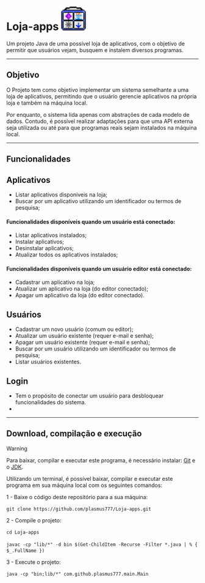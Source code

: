 # Loja-apps <img src="./assets/icons/store.png?raw=true" width="64" height="64">

Um projeto Java de uma possível loja de aplicativos, com o objetivo de permitir que usuários vejam, busquem e instalem diversos programas.

---

## Objetivo

<p>O Projeto tem como objetivo implementar um sistema semelhante a uma loja de aplicativos, permitindo que o usuário gerencie aplicativos na própria loja e também na máquina local.</p>
<p>Por enquanto, o sistema lida apenas com abstrações de cada modelo de dados. Contudo, é possível realizar adaptações para que uma API externa seja utilizada ou até para que programas reais sejam instalados na máquina local.</p>


---

## Funcionalidades

## Aplicativos
- Listar aplicativos disponíveis na loja;
- Buscar por um aplicativo utilizando um identificador ou termos de pesquisa;
#### Funcionalidades disponíveis quando um usuário está conectado:
- Listar aplicativos instalados;
- Instalar aplicativos;
- Desinstalar aplicativos;
- Atualizar todos os aplicativos instalados;
#### Funcionalidades disponíveis quando um usuário editor está conectado:
- Cadastrar um aplicativo na loja;
- Atualizar um aplicativo na loja (do editor conectado);
- Apagar um aplicativo da loja (do editor conectado).

## Usuários
- Cadastrar um novo usuário (comum ou editor);
- Atualizar um usuário existente (requer e-mail e senha);
- Apagar um usuário existente (requer e-mail e senha);
- Buscar por um usuário utilizando um identificador ou termos de pesquisa;
- Listar usuários existentes.

## Login
- Tem o propósito de conectar um usuário para desbloquear funcionalidades do sistema.
- 

---

## Download, compilação e execução
> [!WARNING]
> Para baixar, compilar e executar este programa, é necessário instalar: [Git](https://git-scm.com/downloads) e o [JDK](https://www.oracle.com/java/technologies/downloads/).

Utilizando um terminal, é possível baixar, compilar e executar este programa em sua máquina local com os seguintes comandos:

1 - Baixe o código deste repositório para a sua máquina:
```
git clone https://github.com/plasmus777/Loja-apps.git
```

2 - Compile o projeto:
```
cd Loja-apps

javac -cp "lib/*" -d bin $(Get-ChildItem -Recurse -Filter *.java | % { $_.FullName })
```

3 - Execute o projeto:
```
java -cp "bin;lib/*" com.github.plasmus777.main.Main
```